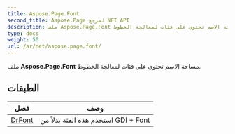 ```yaml
---
title: Aspose.Page.Font
second_title: Aspose.Page لمرجع NET API
description: ملف Aspose.Page.Font مساحة الاسم تحتوي على فئات لمعالجة الخطوط.
type: docs
weight: 50
url: /ar/net/aspose.page.font/
---
```

ملف **Aspose.Page.Font** مساحة الاسم تحتوي على فئات لمعالجة الخطوط.

## الطبقات

| فصل | وصف |
| --- | --- |
| [DrFont](./drfont/) | استخدم هذه الفئة بدلاً من GDI + Font |


